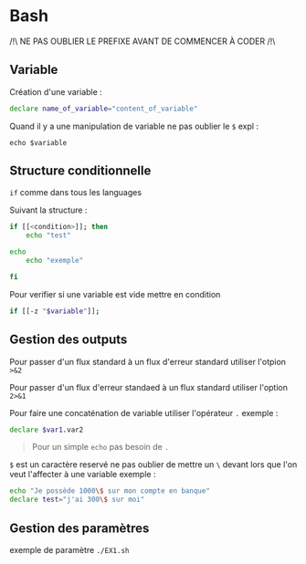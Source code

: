 # Bash
/!\ NE PAS OUBLIER LE PREFIXE AVANT DE COMMENCER À CODER /!\
## Variable
Création d'une variable :

```Bash 
declare name_of_variable="content_of_variable"
```

Quand il y a une manipulation de variable ne pas oublier le `$` expl : 

`echo $variable`

## Structure conditionnelle
`if` comme dans tous les languages

Suivant la structure : 

```Bash
if [[<condition>]]; then 
    echo "test"

echo
    echo "exemple"

fi
```

Pour verifier si une variable est vide mettre en condition 

```Bash
if [[-z "$variable"]];
```

## Gestion des outputs

Pour passer d'un flux standard à un flux d'erreur standard utiliser l'otpion `>&2`

Pour passer d'un flux d'erreur standaed à un flux standard utiliser l'option `2>&1` 

Pour faire une concaténation de variable utiliser l'opérateur `.` exemple : 
```Bash
declare $var1.var2

```
> Pour un simple `echo` pas besoin de `.`

`$` est un caractère reservé ne pas oublier de mettre un `\` devant lors que l'on veut l'affecter à une variable exemple : 
```Bash
echo "Je possède 1000\$ sur mon compte en banque"
declare test="j'ai 300\$ sur moi"

```

## Gestion des paramètres

exemple de paramètre `./EX1.sh` 
